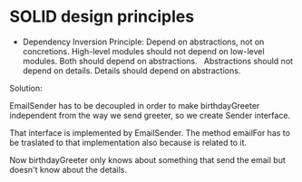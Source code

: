 # SOLID design principles

- Dependency Inversion Principle: Depend on abstractions, not on concretions. High-level modules should not depend on
 low-level modules. Both should depend on abstractions.   Abstractions should not depend on details. Details should 
 depend on abstractions.

Solution:

EmailSender has to be decoupled in order to make birthdayGreeter independent from the way we send greeter, so we create 
Sender interface. 

That interface is implemented by EmailSender. The method emailFor has to be traslated to that implementation also 
because is related to it. 

Now birthdayGreeter only knows about something that send the email but doesn't know about the 
details.
